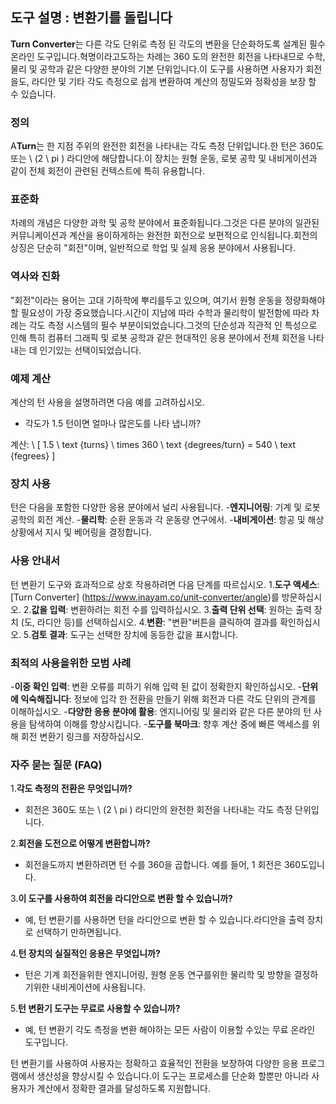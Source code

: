 ## 도구 설명 : 변환기를 돌립니다

**Turn Converter**는 다른 각도 단위로 측정 된 각도의 변환을 단순화하도록 설계된 필수 온라인 도구입니다.혁명이라고도하는 차례는 360 도의 완전한 회전을 나타내므로 수학, 물리 및 공학과 같은 다양한 분야의 기본 단위입니다.이 도구를 사용하면 사용자가 회전을도, 라디안 및 기타 각도 측정으로 쉽게 변환하여 계산의 정밀도와 정확성을 보장 할 수 있습니다.

### 정의

A**Turn**는 한 지점 주위의 완전한 회전을 나타내는 각도 측정 단위입니다.한 턴은 360도 또는 \ (2 \ pi \) 라디안에 해당합니다.이 장치는 원형 운동, 로봇 공학 및 내비게이션과 같이 전체 회전이 관련된 컨텍스트에 특히 유용합니다.

### 표준화

차례의 개념은 다양한 과학 및 공학 분야에서 표준화됩니다.그것은 다른 분야의 일관된 커뮤니케이션과 계산을 용이하게하는 완전한 회전으로 보편적으로 인식됩니다.회전의 상징은 단순히 "회전"이며, 일반적으로 학업 및 실제 응용 분야에서 사용됩니다.

### 역사와 진화

"회전"이라는 용어는 고대 기하학에 뿌리를두고 있으며, 여기서 원형 운동을 정량화해야 할 필요성이 가장 중요했습니다.시간이 지남에 따라 수학과 물리학이 발전함에 따라 차례는 각도 측정 시스템의 필수 부분이되었습니다.그것의 단순성과 직관적 인 특성으로 인해 특히 컴퓨터 그래픽 및 로봇 공학과 같은 현대적인 응용 분야에서 전체 회전을 나타내는 데 인기있는 선택이되었습니다.

### 예제 계산

계산의 턴 사용을 설명하려면 다음 예를 고려하십시오.
- 각도가 1.5 턴이면 얼마나 많은도를 나타 냅니까?

계산:
\ [
1.5 \ text {turns} \ times 360 \ text {degrees/turn} = 540 \ text {fegrees}
\]

### 장치 사용

턴은 다음을 포함한 다양한 응용 분야에서 널리 사용됩니다.
-**엔지니어링**: 기계 및 로봇 공학의 회전 계산.
-**물리학**: 순환 운동과 각 운동량 연구에서.
-**내비게이션**: 항공 및 해상 상황에서 지시 및 베어링을 결정합니다.

### 사용 안내서

턴 변환기 도구와 효과적으로 상호 작용하려면 다음 단계를 따르십시오.
1.**도구 액세스**: [Turn Converter] (https://www.inayam.co/unit-converter/angle)를 방문하십시오.
2.**값을 입력**: 변환하려는 회전 수를 입력하십시오.
3.**출력 단위 선택**: 원하는 출력 장치 (도, 라디안 등)를 선택하십시오.
4.**변환**: "변환"버튼을 클릭하여 결과를 확인하십시오.
5.**검토 결과**: 도구는 선택한 장치에 동등한 값을 표시합니다.

### 최적의 사용을위한 모범 사례

-**이중 확인 입력**: 변환 오류를 피하기 위해 입력 된 값이 정확한지 확인하십시오.
-**단위에 익숙해집니다**: 정보에 입각 한 전환을 만들기 위해 회전과 다른 각도 단위의 관계를 이해하십시오.
-**다양한 응용 분야에 활용**: 엔지니어링 및 물리와 같은 다른 분야의 턴 사용을 탐색하여 이해를 향상시킵니다.
-**도구를 북마크**: 향후 계산 중에 빠른 액세스를 위해 회전 변환기 링크를 저장하십시오.

### 자주 묻는 질문 (FAQ)

1.**각도 측정의 전환은 무엇입니까?**
- 회전은 360도 또는 \ (2 \ pi \) 라디안의 완전한 회전을 나타내는 각도 측정 단위입니다.

2.**회전을 도전으로 어떻게 변환합니까?**
- 회전을도까지 변환하려면 턴 수를 360을 곱합니다. 예를 들어, 1 회전은 360도입니다.

3.**이 도구를 사용하여 회전을 라디안으로 변환 할 수 있습니까?**
- 예, 턴 변환기를 사용하면 턴을 라디안으로 변환 할 수 있습니다.라디안을 출력 장치로 선택하기 만하면됩니다.

4.**턴 장치의 실질적인 응용은 무엇입니까?**
- 턴은 기계 회전을위한 엔지니어링, 원형 운동 연구를위한 물리학 및 방향을 결정하기위한 내비게이션에 사용됩니다.

5.**턴 변환기 도구는 무료로 사용할 수 있습니까?**
- 예, 턴 변환기 각도 측정을 변환 해야하는 모든 사람이 이용할 수있는 무료 온라인 도구입니다.

턴 변환기를 사용하여 사용자는 정확하고 효율적인 전환을 보장하여 다양한 응용 프로그램에서 생산성을 향상시킬 수 있습니다.이 도구는 프로세스를 단순화 할뿐만 아니라 사용자가 계산에서 정확한 결과를 달성하도록 지원합니다.